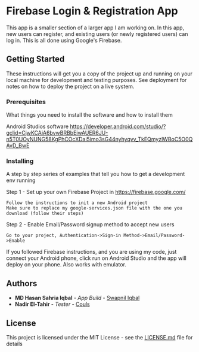 # Firebase Login & Registration App

This app is a smaller section of a larger app I am working on. In this app, new users can register, and existing users (or newly registered users) can log in.
This is all done using Google's Firebase.

## Getting Started

These instructions will get you a copy of the project up and running on your local machine for development and testing purposes. See deployment for notes on how to deploy the project on a live system.

### Prerequisites

What things you need to install the software and how to install them

Android Studios software https://developer.android.com/studio/?gclid=CjwKCAiA6bvwBRBbEiwAUER6JU-n5T0UOyNUNG58KgPhCOcXDai5imo3sG44nyhyqvv_TkEQmyzlWBoC5O0QAvD_BwE

### Installing

A step by step series of examples that tell you how to get a development env running

Step 1 - Set up your own Firebase Project in https://firebase.google.com/

```
Follow the instructions to init a new Android project
Make sure to replace my google-services.json file with the one you download (follow their steps)
```

Step 2 - Enable Email/Password signup method to accept new users

```
Go to your project, Authentication->Sign-in Method->Email/Password->Enable
```

If you followed Firebase instructions, and you are using my code, just connect your Android phone, click run on Android Studio and the app will deploy on your phone. Also works with emulator.

## Authors

* **MD Hasan Sahria Iqbal** - *App Build* - [Swapnil Iqbal](https://github.com/swapnil233)
* **Nadir El-Tahir** - *Tester* - [Couls](https://github.com/Couls)

## License

This project is licensed under the MIT License - see the [LICENSE.md](LICENSE.md) file for details

